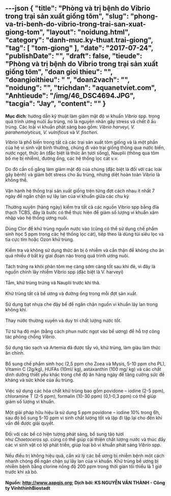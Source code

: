 ---json
{
    "title": "Phòng và trị bệnh do Vibrio trong trại sản xuất giống tôm",
    "slug": "phong-va-tri-benh-do-vibrio-trong-trai-san-xuat-giong-tom",
    "layout": "noidung.html",
    "category": "danh-muc.ky-thuat.trai-giong",
    "tag": [
        "tom-giong"
    ],
    "date": "2017-07-24",
    "publishDate": "",
    "draft": false,
    "tieude": "Phòng và trị bệnh do Vibrio trong trại sản xuất giống tôm",
    "doan gioi thieu": "",
    "doangioithieu": "   ",
    "doan2vach": "",
    "noidung": "",
    "trichdan": "aquanetviet.com",
    "Anhtieude": "/img/46_DSC4694.JPG",
    "tacgia": "Jay",
    "__content__": ""
}
---
<p><strong>Mục đ&iacute;ch</strong>: hướng dẫn kỹ thuật l&agrave;m giảm mật độ vi khuẩn&nbsp;<em>Vibrio</em>&nbsp;spp. trong qu&aacute; tr&igrave;nh ương nu&ocirc;i ấu tr&ugrave;ng, n&oacute; l&agrave; nguy&ecirc;n nh&acirc;n g&acirc;y stress v&agrave; chết ở ấu tr&ugrave;ng. C&aacute;c lo&agrave;i vi khuẩn ph&aacute;t s&aacute;ng bao gồm:&nbsp;<em>Vibrio harveyi, V. parahemolyticus, V. vulnificus</em>&nbsp;v&agrave;&nbsp;<em>V. fischeri</em>.</p>

<p><em>Vibrio</em>&nbsp;l&agrave; phổ biến trong tất cả c&aacute;c trại sản xuất t&ocirc;m giống v&agrave; l&agrave; một phần của hệ vi sinh vật b&igrave;nh thường, ch&uacute;ng đi v&agrave;o trại giống th&ocirc;ng qua nước biển, nước ngọt, thức ăn (đặc biệt l&agrave; thức ăn tươi sống), Nauplii (th&ocirc;ng qua t&ocirc;m bố mẹ bị nhiễm), đường ống, c&aacute;c hệ thống lọc c&aacute;t v.v.<br />
<br />
Do đ&oacute; cần cố gắng l&agrave;m giảm mật độ của ch&uacute;ng (đặc biệt l&agrave; đối với c&aacute;c lo&agrave;i g&acirc;y bệnh) v&agrave; giảm bớt stress cho ấu tr&ugrave;ng, nhưng diệt ho&agrave;n to&agrave;n Vibrio l&agrave; kh&ocirc;ng thể.<br />
<br />
Vận h&agrave;nh hệ thống trại sản xuất giống tr&ecirc;n từng đợt c&aacute;ch nhau &iacute;t nhất 7 ng&agrave;y để ngăn chặn sự l&acirc;y lan của vi khuẩn giữa c&aacute;c chu kỳ<br />
<br />
Thường xuy&ecirc;n (h&agrave;ng ng&agrave;y) kiểm tra tất cả c&aacute;c nguồn Vibrio spp bằng đĩa thạch TCBS, đ&acirc;y l&agrave; bước c&oacute; thể thực hiện để giảm số lượng vi khuẩn x&acirc;m nhập v&agrave;o hệ thống ương nu&ocirc;i.<br />
<br />
D&ugrave;ng Clor để khử tr&ugrave;ng nguồn nước v&agrave;o (cũng c&oacute; thể sử dụng chế phẩm sinh học 5 ppm trong c&aacute;c hệ thống lọc c&aacute;t), tiếp theo l&agrave; d&ugrave;ng t&uacute;i si&ecirc;u lọc v&agrave; tia cực t&iacute;m hoặc Ozon khử tr&ugrave;ng.<br />
<br />
Kiểm tra v&agrave; kh&ocirc;ng sử dụng thức ăn bị &ocirc; nhiễm v&agrave; cẩn thận để kh&ocirc;ng cho ăn qu&aacute; nhiều ở bất kỳ giai đoạn n&agrave;o trong qu&aacute; tr&igrave;nh ương nu&ocirc;i.<br />
<br />
T&aacute;ch trứng ra khỏi ph&acirc;n t&ocirc;m mẹ c&agrave;ng sớm c&agrave;ng tốt sau khi đẻ, v&igrave; đ&acirc;y l&agrave; nguồn ch&iacute;nh l&acirc;y nhiễm Vibrio spp (đặc biệt l&agrave; V. harveyi)<br />
<br />
Tắm, khử tr&ugrave;ng trứng v&agrave; Nauplii trước khi thả.<br />
<br />
Khử tr&ugrave;ng tất cả bể ương v&agrave; đường ống trong mỗi đợt sản xuất.<br />
<br />
Sử dụng bạt nhựa che đậy bể để ngăn chặn nguồn vi khuẩn l&acirc;y lan trong kh&ocirc;ng kh&iacute;.<br />
<br />
Thay nước thường xuy&ecirc;n v&agrave; duy tr&igrave; chất lượng nước tốt.<br />
<br />
Từ từ hạ độ mặn (bằng c&aacute;ch phun nước ngọt v&agrave;o bể ương) để hỗ trợ c&ocirc;ng t&aacute;c ph&ograve;ng chống&nbsp;<em>Vibrio</em>.<br />
<br />
Sử dụng tảo sạch v&agrave; Artemia đ&atilde; được tẩy vỏ, khử tr&ugrave;ng, l&agrave;m gi&agrave;u l&agrave;m thức ăn ch&iacute;nh.<br />
<br />
Bổ sung chế phẩm sinh học (2,5 ppm cho Zoea v&agrave; Mysis, 5-10 ppm cho PL), Vitamin C (2g/kg), HUFAs (10ml/ kg), astaxanthin (100 mg/ kg) v&agrave; c&aacute;c chất dinh dưỡng thiết yếu kh&aacute;c trong chế độ ăn h&agrave;ng ng&agrave;y để tăng cường sức đề kh&aacute;ng v&agrave; sức khỏe của ấu tr&ugrave;ng.<br />
<br />
Việc sử dụng c&aacute;c h&oacute;a chất khử tr&ugrave;ng bao gồm povidone &ndash; iodine (2-5 ppm), chloramine T (2-5 ppm), formalin (10-30 ppm) (0,1-0,3 ppm) c&oacute; thể gi&uacute;p giảm số lượng vi khuẩn.<br />
<br />
Một giải ph&aacute;p hữu hiệu l&agrave; sử dụng 5 ppm povidone &ndash; iodine 10% trong 6h, sau đ&oacute; bổ sung 5-10 ppm vi sinh chất lượng tốt v&agrave; lặp đi lặp lại cho đến khi vấn đề được giải quyết.<br />
<br />
Đối với c&aacute;c bể c&oacute; hiện tượng ph&aacute;t s&aacute;ng, bổ sung tảo tươi như&nbsp;<em>Chaetoceros</em>&nbsp;sp. cũng c&oacute; thể gi&uacute;p cải thiện chất lượng nước v&agrave; th&uacute;c đẩy c&aacute;c vi sinh vật c&oacute; lợi ph&aacute;t triển, gi&uacute;p loại bỏ vi khuẩn ph&aacute;t s&aacute;ng&nbsp;<em>Vibrio</em>&nbsp;spp.<br />
<br />
Nếu điều trị kh&ocirc;ng hiệu quả, cần xử l&yacute; c&aacute;c bể ương bị nhiễm bệnh một c&aacute;ch nhanh ch&oacute;ng để ngăn chặn sự l&acirc;y lan của vi khuẩn. Khử tr&ugrave;ng bể ương bị nhiễm bệnh bằng clorine nồng độ 200 ppm trong thời gian tối thiểu l&agrave; 1 giờ trước khi xả bỏ.<br />
<br />
<strong>Nguồn:&nbsp;<a href="http://t.umblr.com/redirect?z=http%3A%2F%2Fwww.aapqis.org%2F&amp;t=OWNhZWFkNGI0MTRhZGEwZTk0NDg5MWIzOTJmNjU1ZjNkZTE5NDg5Ziw2U21mNXk3aQ%3D%3D&amp;b=t%3A3oveWhmB1qqhhHxKEd_pLw&amp;p=http%3A%2F%2Faquanetviet.com%2Fpost%2F142228327640%2Fph%C3%B2ng-v%C3%A0-tr%E1%BB%8B-b%E1%BB%87nh-do-vibrio-bao-g%E1%BB%93m-c%E1%BA%A3-ph%C3%A1t-s%C3%A1ng&amp;m=1" target="_blank">http://www.aapqis.org</a>;&nbsp;Dịch bởi: KS NGUYỄN VĂN TH&Agrave;NH - C&ocirc;ng ty VinhthinhBiostadt&nbsp;</strong></p>
